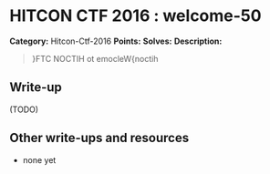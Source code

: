 # HITCON CTF 2016 : welcome-50

**Category:** Hitcon-Ctf-2016
**Points:** 
**Solves:** 
**Description:**

> }FTC NOCTIH ot emocleW{noctih


## Write-up

(TODO)

## Other write-ups and resources

* none yet
